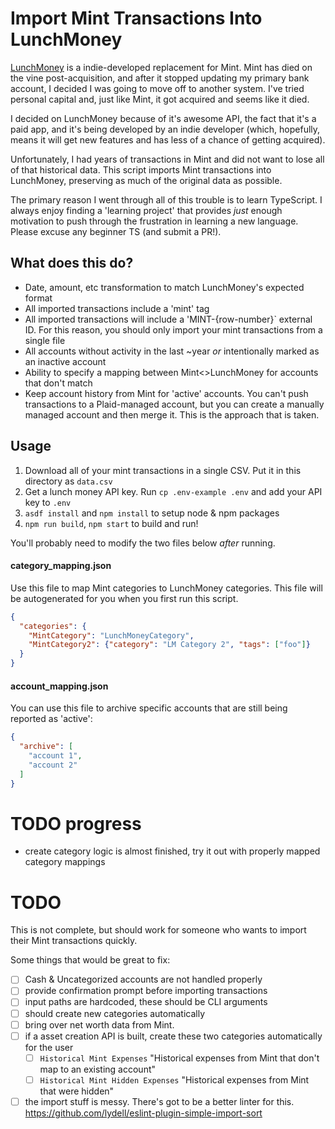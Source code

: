 # Import Mint Transactions Into LunchMoney

[LunchMoney](https://mikebian.co/lunchmoney) is a indie-developed replacement for Mint. Mint has died on the vine post-acquisition, and after it stopped updating my primary bank account, I decided I was going to move off to another system. I've tried personal capital and, just like Mint, it got acquired and seems like it died.

I decided on LunchMoney because of it's awesome API, the fact that it's a paid app, and it's being developed by an indie developer (which, hopefully, means it will get new features and has less of a chance of getting acquired).

Unfortunately, I had years of transactions in Mint and did not want to lose all of that historical data. This script imports Mint transactions into LunchMoney, preserving as much of the original data as possible.

The primary reason I went through all of this trouble is to learn TypeScript. I always enjoy finding a 'learning project' that provides *just* enough motivation to push through the frustration in learning a new language. Please excuse any beginner TS (and submit a PR!).

## What does this do?

* Date, amount, etc transformation to match LunchMoney's expected format
* All imported transactions include a 'mint' tag
* All imported transactions will include a 'MINT-{row-number}` external ID. For this reason, you should only import your mint transactions from a single file
* All accounts without activity in the last ~year *or* intentionally marked as an inactive account
* Ability to specify a mapping between Mint<>LunchMoney for accounts that don't match
* Keep account history from Mint for 'active' accounts. You can't push transactions to a Plaid-managed account, but you can create a manually managed account and then merge it. This is the approach that is taken.

## Usage

1. Download all of your mint transactions in a single CSV. Put it in this directory as `data.csv`
2. Get a lunch money API key. Run `cp .env-example .env` and add your API key to `.env`
3. `asdf install` and `npm install` to setup node & npm packages
4. `npm run build`, `npm start` to build and run!

You'll probably need to modify the two files below *after* running.

#### category_mapping.json

Use this file to map Mint categories to LunchMoney categories. This file will be autogenerated for you when you first run this script.

```json
{
  "categories": {
    "MintCategory": "LunchMoneyCategory",
    "MintCategory2": {"category": "LM Category 2", "tags": ["foo"]}
  }
}
```

#### account_mapping.json

You can use this file to archive specific accounts that are still being reported as 'active':

```json
{
  "archive": [
    "account 1",
    "account 2"
  ]
}
```
# TODO progress
- create category logic is almost finished, try it out with properly mapped category mappings

# TODO

This is not complete, but should work for someone who wants to import their Mint transactions quickly.

Some things that would be great to fix:

- [ ] Cash & Uncategorized accounts are not handled properly
- [ ] provide confirmation prompt before importing transactions
- [ ] input paths are hardcoded, these should be CLI arguments
- [ ] should create new categories automatically
- [ ] bring over net worth data from Mint.
- [ ] if a asset creation API is built, create these two categories automatically for the user
  - [ ] `Historical Mint Expenses` "Historical expenses from Mint that don't map to an existing account"
  - [ ] `Historical Mint Hidden Expenses` "Historical expenses from Mint that were hidden"
- [ ] the import stuff is messy. There's got to be a better linter for this. https://github.com/lydell/eslint-plugin-simple-import-sort